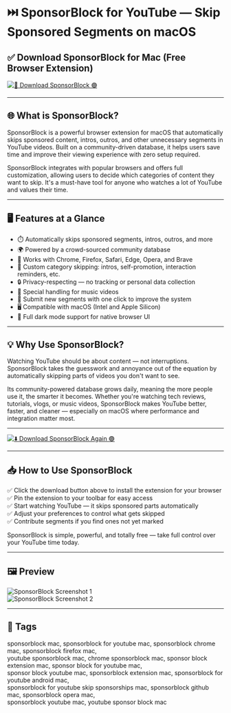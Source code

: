 # ⏭️ SponsorBlock for YouTube — Skip Sponsored Segments on macOS

## ✅ Download SponsorBlock for Mac (Free Browser Extension)

[![🚀 Download SponsorBlock 🟣](https://img.shields.io/badge/Download-SponsorBlock-blueviolet?style=for-the-badge)](#)

---

## 🌐 What is SponsorBlock?

SponsorBlock is a powerful browser extension for macOS that automatically skips sponsored content, intros, outros, and other unnecessary segments in YouTube videos. Built on a community-driven database, it helps users save time and improve their viewing experience with zero setup required.

SponsorBlock integrates with popular browsers and offers full customization, allowing users to decide which categories of content they want to skip. It's a must-have tool for anyone who watches a lot of YouTube and values their time.

---

## 🖥️ Features at a Glance

- ⏱️ Automatically skips sponsored segments, intros, outros, and more  
- 🌍 Powered by a crowd-sourced community database  
- 🧩 Works with Chrome, Firefox, Safari, Edge, Opera, and Brave  
- 🔧 Custom category skipping: intros, self-promotion, interaction reminders, etc.  
- 🔒 Privacy-respecting — no tracking or personal data collection  
- 🎵 Special handling for music videos  
- 🧠 Submit new segments with one click to improve the system  
- 🖥️ Compatible with macOS (Intel and Apple Silicon)  
- 🌙 Full dark mode support for native browser UI  

---

## 💡 Why Use SponsorBlock?

Watching YouTube should be about content — not interruptions. SponsorBlock takes the guesswork and annoyance out of the equation by automatically skipping parts of videos you don't want to see.

Its community-powered database grows daily, meaning the more people use it, the smarter it becomes. Whether you're watching tech reviews, tutorials, vlogs, or music videos, SponsorBlock makes YouTube better, faster, and cleaner — especially on macOS where performance and integration matter most.

---

[![⬇️ Download SponsorBlock Again 🟣](https://img.shields.io/badge/Download-SponsorBlock-blueviolet?style=for-the-badge)](#)

---

## 📥 How to Use SponsorBlock

✅ Click the download button above to install the extension for your browser  
✅ Pin the extension to your toolbar for easy access  
✅ Start watching YouTube — it skips sponsored parts automatically  
✅ Adjust your preferences to control what gets skipped  
✅ Contribute segments if you find ones not yet marked  

SponsorBlock is simple, powerful, and totally free — take full control over your YouTube time today.

---

## 🖼️ Preview

![SponsorBlock Screenshot 1](https://is1-ssl.mzstatic.com/image/thumb/PurpleSource115/v4/1c/a6/b8/1ca6b8a6-b865-a6db-bb77-85c7dc97e49d/2b9282a3-e7d5-4770-926a-87f964be2228_screenshot1.jpg/643x0w.jpg)  
![SponsorBlock Screenshot 2](https://is1-ssl.mzstatic.com/image/thumb/PurpleSource125/v4/97/9a/91/979a9106-6e11-3c63-9a40-3f9fbc565aab/d2216b1f-c6e8-402c-809b-16be90f8fb34_screenshot-music.png/643x0w.jpg)

---

## 📌 Tags

sponsorblock mac, sponsorblock for youtube mac, sponsorblock chrome mac, sponsorblock firefox mac,  
youtube sponsorblock mac, chrome sponsorblock mac, sponsor block extension mac, sponsor block for youtube mac,  
sponsor block youtube mac, sponsorblock extension mac, sponsorblock for youtube android mac,  
sponsorblock for youtube skip sponsorships mac, sponsorblock github mac, sponsorblock opera mac,  
sponsorblock youtube mac, youtube sponsor block mac
